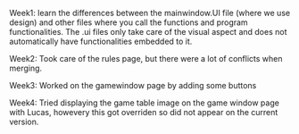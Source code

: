 Week1: learn the differences between the mainwindow.UI file (where we use design) and other files where you call the functions and program functionalities. The .ui files only
take care of the visual aspect and does not automatically have functionalities embedded to it. 

Week2: Took care of the rules page, but there were a lot of conflicts when merging.

Week3:  Worked on the gamewindow page by adding some buttons

Week4: Tried displaying the game table image on the game window page with Lucas, howevery this got overriden so did not appear on the current version. 

